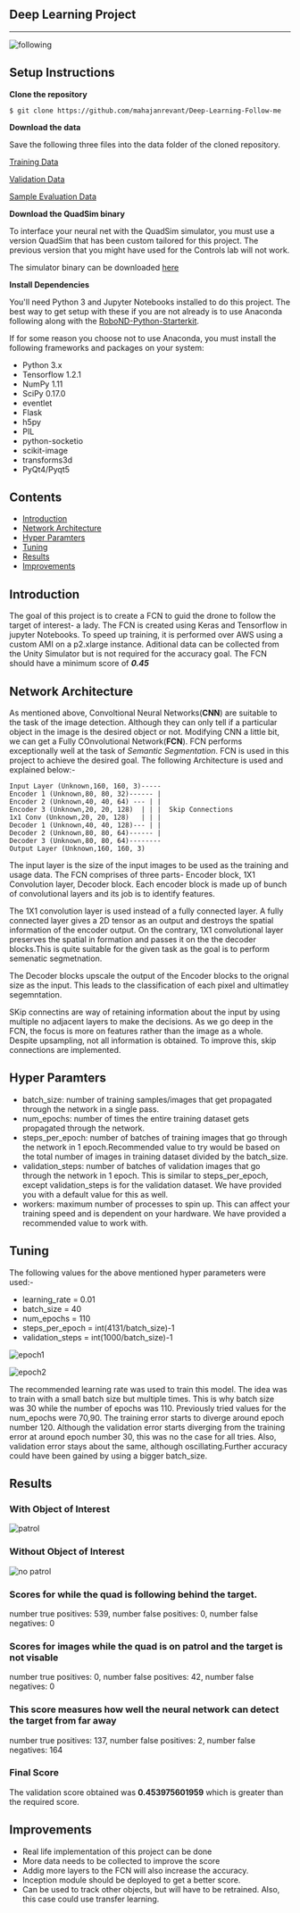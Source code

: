 ## Deep Learning Project ##
---

![following](https://github.com/mahajanrevant/Deep-Learning-Follow-me/blob/master/RoboND-DeepLearning-Project/docs/misc/following.png)

## Setup Instructions
**Clone the repository**
```
$ git clone https://github.com/mahajanrevant/Deep-Learning-Follow-me
```

**Download the data**

Save the following three files into the data folder of the cloned repository. 

[Training Data](https://s3-us-west-1.amazonaws.com/udacity-robotics/Deep+Learning+Data/Lab/train.zip) 

[Validation Data](https://s3-us-west-1.amazonaws.com/udacity-robotics/Deep+Learning+Data/Lab/validation.zip)

[Sample Evaluation Data](https://s3-us-west-1.amazonaws.com/udacity-robotics/Deep+Learning+Data/Project/sample_evaluation_data.zip)

**Download the QuadSim binary**

To interface your neural net with the QuadSim simulator, you must use a version QuadSim that has been custom tailored for this project. The previous version that you might have used for the Controls lab will not work.

The simulator binary can be downloaded [here](https://github.com/udacity/RoboND-DeepLearning/releases/latest)

**Install Dependencies**

You'll need Python 3 and Jupyter Notebooks installed to do this project.  The best way to get setup with these if you are not already is to use Anaconda following along with the [RoboND-Python-Starterkit](https://github.com/udacity/RoboND-Python-StarterKit).

If for some reason you choose not to use Anaconda, you must install the following frameworks and packages on your system:
* Python 3.x
* Tensorflow 1.2.1
* NumPy 1.11
* SciPy 0.17.0
* eventlet 
* Flask
* h5py
* PIL
* python-socketio
* scikit-image
* transforms3d
* PyQt4/Pyqt5

## Contents
* [Introduction](#introduction)
* [Network Architecture](#network-architecture)
* [Hyper Paramters](#hyper-paramters)
* [Tuning](#tuning)
* [Results](#results)
* [Improvements](#improvements)

## Introduction
The goal of this project is to create a FCN to guid the drone to follow the target of interest- a lady. The FCN is created using Keras and Tensorflow in jupyter Notebooks. To speed up training, it is performed over AWS using a custom AMI on a p2.xlarge instance. Aditional data can be collected from the Unity Simulator but is not required for the accuracy goal. The FCN should have a minimum score of *__0.45__*


## Network Architecture

As mentioned above, Convoltional Neural Networks(__CNN__) are suitable to the task of the image detection. Although they can only tell if a particular object in the image is the desired object or not. Modifying CNN a little bit, we can get a Fully COnvolutional Network(__FCN__). FCN performs exceptionally well at the task of _Semantic Segmentation_. FCN is used in this project to achieve the desired goal. The following Architecture is used and explained below:-

```
Input Layer (Unknown,160, 160, 3)-----
Encoder 1 (Unknown,80, 80, 32)------ |
Encoder 2 (Unknown,40, 40, 64) --- | |
Encoder 3 (Unknown,20, 20, 128)  | | |  Skip Connections
1x1 Conv (Unknown,20, 20, 128)   | | |
Decoder 1 (Unknown,40, 40, 128)--- | |
Decoder 2 (Unknown,80, 80, 64)------ |
Decoder 3 (Unknown,80, 80, 64)--------
Output Layer (Unknown,160, 160, 3)
```

The input layer is the size of the input images to be used as the training and usage data. The FCN comprises of three parts- Encoder block, 1X1 Convolution layer, Decoder block.
Each encoder block is made up of bunch of convolutional layers and its job is to identify features. 

The 1X1 convolution layer is used instead of a fully connected layer. A fully connected layer gives a 2D tensor as an output and destroys the spatial information of the encoder output. On the contrary, 1X1 convolutional layer preserves the spatial in formation and passes it on the the decoder blocks.This is quite suitable for the given task as the goal is to perform semenatic segmetnation.

The Decoder blocks upscale the output of the Encoder blocks to the orignal size as the input. This leads to the classification of each pixel and ultimatley segemntation. 

SKip connectins are way of retaining information about the input by using multiple no adjacent layers to make the decisions. As we go deep in the FCN, the focus is more on features rather than the image as a whole. Despite upsampling, not all information is obtained. To improve this, skip connections are implemented.

## Hyper Paramters

* batch_size: number of training samples/images that get propagated through the network in a single pass.
* num_epochs: number of times the entire training dataset gets propagated through the network.
* steps_per_epoch: number of batches of training images that go through the network in 1 epoch.Recommended value to try would be based on the total number of images in training dataset divided by the batch_size.
* validation_steps: number of batches of validation images that go through the network in 1 epoch. This is similar to steps_per_epoch, except validation_steps is for the validation dataset. We have provided you with a default value for this as well.
* workers: maximum number of processes to spin up. This can affect your training speed and is dependent on your hardware. We have provided a recommended value to work with.

## Tuning

The following values for the above mentioned hyper parameters were used:-

* learning_rate = 0.01
* batch_size = 40
* num_epochs = 110
* steps_per_epoch = int(4131/batch_size)-1
* validation_steps = int(1000/batch_size)-1

![epoch1](https://github.com/mahajanrevant/Deep-Learning-Follow-me/blob/master/RoboND-DeepLearning-Project/docs/misc/epoch1.PNG)

![epoch2](https://github.com/mahajanrevant/Deep-Learning-Follow-me/blob/master/RoboND-DeepLearning-Project/docs/misc/epoch2.PNG)

The recommended learning rate was used to train this model. The idea was to train with a small batch size but multiple times. This is why batch size was 30 while the number of epochs was 110. Previously tried values for the num_epochs were 70,90. The training error starts to diverge around epoch number 120. Although the validation error starts diverging from the training error at around epoch number 30, this was no the case for all tries. Also, validation error stays about the same, although oscillating.Further accuracy could have been gained by using a bigger batch_size. 

## Results

### With Object of Interest
![patrol](https://github.com/mahajanrevant/Deep-Learning-Follow-me/blob/master/RoboND-DeepLearning-Project/docs/misc/target.PNG)

### Without Object of Interest
![no patrol](https://github.com/mahajanrevant/Deep-Learning-Follow-me/blob/master/RoboND-DeepLearning-Project/docs/misc/no_target.PNG)

### Scores for while the quad is following behind the target.
number true positives: 539, number false positives: 0, number false negatives: 0

### Scores for images while the quad is on patrol and the target is not visable
number true positives: 0, number false positives: 42, number false negatives: 0

### This score measures how well the neural network can detect the target from far away
number true positives: 137, number false positives: 2, number false negatives: 164

### Final Score
The validation score obtained was __0.453975601959__ which is greater than the required score.

## Improvements 

* Real life implementation of this project can be done
* More data needs to be collected to improve the score
* Addig more layers to the FCN will also increase the accuracy.
* Inception module should be deployed to get a better score.
* Can be used to track other objects, but will have to be retrained. Also, this case could use transfer learning.

